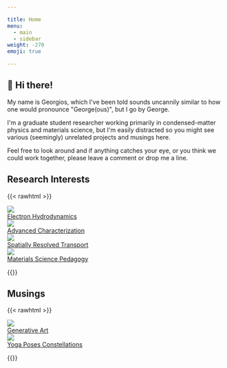 ```yaml
---

title: Home
menu:
  - main
  - sidebar
weight: -270
emoji: true

---
```


## :wave: Hi there!
My name is Georgios, which I've been told sounds uncannily similar to how one would pronounce "George(ous)", but I go by George.

I'm a graduate student researcher working primarily in condensed-matter physics and materials science, but I'm easily distracted so you might see various (seemingly) unrelated projects and musings here.

Feel free to look around and if anything catches your eye, or you think we could work together, please leave a comment or drop me a line.


## Research Interests

{{< rawhtml >}}

<div class="grid-row">
  <div class="grid-column">
    <a href="research-topics/electron-hydrodynamics/">
      <div class="img-container">
        <img src="images/research-interest-01.svg" class="img-image">
        <div class="img-overlay">
          <div class="img-text">Electron Hydrodynamics</div>
        </div>
      </div>
    </a>
  </div>
  <div class="grid-column">
    <a href="research-topics/advanced-characterization/">
      <div class="img-container">
        <img src="images/research-interest-02.png" class="img-image">
        <div class="img-overlay">
          <div class="img-text">Advanced Characterization</div>
        </div>
      </div>
    </a>
  </div>
</div>
<div class="grid-row">
  <div class="grid-column">
    <a href="research-topics/spatially-resolved-transport/">
      <div class="img-container">
        <img src="images/research-interest-03.svg" class="img-image">
        <div class="img-overlay">
          <div class="img-text">Spatially Resolved Transport</div>
        </div>
      </div>
    </a>
  </div>
  <div class="grid-column">
    <a href="research-topics/materials-science-pedagogy/">
      <div class="img-container">
        <img src="images/research-interest-04.svg" class="img-image">
        <div class="img-overlay">
          <div class="img-text">Materials Science Pedagogy</div>
        </div>
      </div>
    </a>
  </div>
</div>

{{</rawhtml >}}

## Musings

{{< rawhtml >}}

<div class="grid-row">
  <div class="grid-column">
    <a href="musings/generative-art/">
      <div class="img-container">
        <img src="images/musings-01.png" class="img-image">
        <div class="img-overlay">
          <div class="img-text">Generative Art</div>
        </div>
      </div>
    </a>
  </div>
  <div class="grid-column">
    <a href="musings/yoga-poses-constellations/">
      <div class="img-container">
        <img src="images/musings-02.png" class="img-image">
        <div class="img-overlay">
          <div class="img-text">Yoga Poses Constellations</div>
        </div>
      </div>
    </a>
  </div>
</div>

{{</rawhtml >}}
